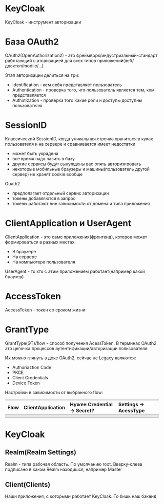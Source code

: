 # KeyCloak

KeyCloak - инструмент авторизации

# База OAuth2

OAuth2(OpenAuthorization2) - это фреймворк/индустриальный-стандарт работающий с аторизацией для всех типов приложений(веб/десктоп/modile/...)

Этап авторизации делиться на три:

-   Identification - кем себя представляет пользователь
-   Authentication - проверка того, что пользователь является тем, кем представляется
-   Authotization - проверка того какие роли и доступы доступны пользователю

# SessionID

Классический SessionID, когда уникальная строчка храниться в куках пользователя и на сервере и сравнивается имеет недостатки:

-   может быть украдена
-   все время надо лазить в базу
-   другие сервисы будут вынуждены вас опять авторизировать
-   некоторые мобильные браузеры и машины(пользователь другой сервер) не хранят cookie вообще

Ouath2

-   предполагает отдельный сервис авторизации
-   токены добавляются в запрос
-   токены работают вне зависимости от домена и типа приложения

# ClientApplication и UserAgent

ClientApplication - это само приложения(фронтенд), которое может формироваться в разных местах:

-   В браузере
-   На сервере
-   На компьютере пользователя

UserAgent - то кто с этим приложением работает(например какой браузер)

# AccessToken

AccessToken - токен со сроком жизни

# GrantType

GrantType(GT)/flow - способ получения AcessToken. В терминах OAuth2 это цепочка процессов аутентификации/авторизации пользователя

Их можно глянуть в доке OAuth2, сейчас не Legacy являются:

-   Authoriaztion Code
-   PKCE
-   Client Credentials
-   Device Token

Настройки в зависимости от выбранного flow:

| Flow | ClientApplication | Нужен Credential -> Secret? | Settings -> AcessType |
| :--- | :---------------- | :-------------------------- | :-------------------- |
|      |                   |                             |                       |

# KeyCloak

## Realm(Realm Settings)

Realm - типа рабочая область. По умолчанию root. Вверху-слева подписано в каком Realm находишся, например Master

## Client(Clients)

Наши приложения, с которыми работает KeyCloak. То бишь наш бэкенд

